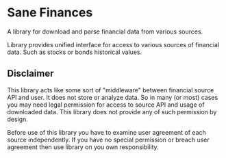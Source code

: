 # Sane Finances 

A library for download and parse financial data from various sources.

Library provides unified interface for access to various sources of financial data.
Such as stocks or bonds historical values.

## Disclaimer

This library acts like some sort of "middleware" between financial source API and user.
It does not store or analyze data.
So in many (or most) cases you may need legal permission for access to source API and usage of downloaded data.
This library does not provide any of such permission by design.

Before use of this library you have to examine user agreement of each source independently.
If you have no special permission or breach user agreement then use library on you own responsibility.